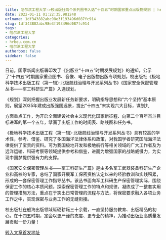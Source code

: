 ```yaml
---
title: 哈尔滨工程大学->校出版社两个系列图书入选“十四五”时期国家重点出版物规划 | hrbeu.com.cn
date: 2022-01-11 01:22:35.981248
urlname: 1df343882abc98e3f193496d087fc914
slug: 1df343882abc98e3f193496d087fc914
tags: 
- 哈尔滨工程大学
categories:
- hrbeu.com.cn
- 哈尔滨工程大学
authorbox: false
sidebar: false
---
```

日前，国家新闻出版署印发了《出版业“十四五”时期发展规划》的通知，公示了“十四五”时期国家重点图书、音像、电子出版物出版专项规划，校出版社《极地科学技术出版工程（第一辑）·北极航线治理与开发系列丛书》《国家安全保密管理丛书——军工科研生产篇》入选规划。

《规划》深刻把握出版业发展新任务新要求，明确指导思想和“六个坚持”基本原则，展望2035年建成出版强国远景，提出“十四五”末实现六大目标，谋划九
<!--more-->
方面重点工作，为开启全面建设社会主义现代化国家新征程、向第二个百年奋斗目标进军的第一个五年，擘画了出版工作的时间表、路线图和任务书。

《极地科学技术出版工程（第一辑）·北极航线治理与开发系列丛书》具有较高的学术性，参考、借鉴、研究了多国海洋法律体系和政策，对我国学者研究国际海洋法律提供了宝贵的资料。可为我国极地开发和极地航行等相关领域的广大工作者及为远洋运输、科研考察等领域提供参考和借鉴，进而为增强国家的战略威慑力，为实现中国梦提供强有力的支撑。

《国家安全保密管理丛书——军工科研生产篇》是由多名军工武器装备科研生产企业和高校的专家，总结了国家开展军工保密资格认定以来的经验教训和实践积累，形成的一套保密管理工作指导丛书。该丛书面向军工科研生产保密管理实际，围绕保密工作的核心本质问题，探索保密管理工作的特点和规律，凝练成了一整套实用的管理措施方法，重点在于突出日常管理的流程与方法，将保密要求融入各项业务工作之中，实现保密与业务工作的无缝衔接。

校出版社在船海出版领域砥砺耕耘三十余载，一直坚持服务教育、出版精品的初心。在十四五时期，定会以更严谨的态度、更专业的精神，为推动出版业高质量发展贡献一份力量！



[转入文章首发地址](http://gongxue.cn/info/1015/69431.htm)